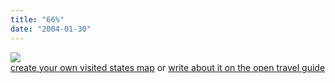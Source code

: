 ```yaml
---
title: "66%"
date: "2004-01-30"
---
```


![](http://www.world66.com/myworld66/visitedStates/colormap?visited=ALAZARCACODCFLGAIDILINIAKSLAMDMAMSMOMTNENVNJNMNYOKORPASDTNTXUTVAWAWY)  
[create your own visited states map](http://www.world66.com/myworld66/visitedStates) or [write about it on the open travel guide](http://www.world66.com)
